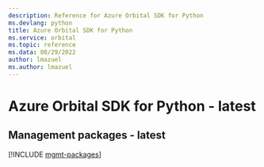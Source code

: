 ```yaml
---
description: Reference for Azure Orbital SDK for Python
ms.devlang: python
title: Azure Orbital SDK for Python
ms.service: orbital
ms.topic: reference
ms.data: 08/29/2022
author: lmazuel
ms.author: lmazuel
---
```

# Azure Orbital SDK for Python - latest

## Management packages - latest
[!INCLUDE [mgmt-packages](orbital-mgmt-index.md)]